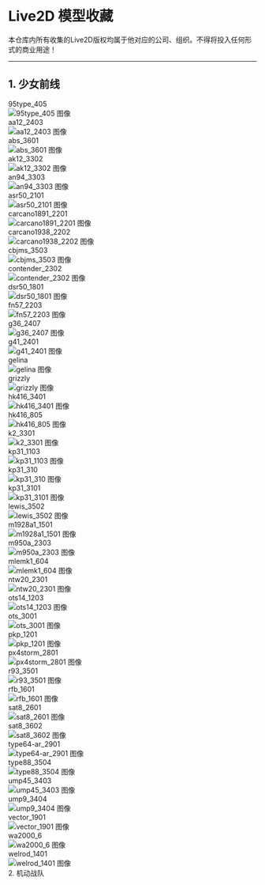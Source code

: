 [preview/collect01-GirlsFrontline1]: preview/collect01-GirlsFrontline/95type_405.png
[preview/collect01-GirlsFrontline2]: preview/collect01-GirlsFrontline/aa12_2403.png
[preview/collect01-GirlsFrontline3]: preview/collect01-GirlsFrontline/abs_3601.png
[preview/collect01-GirlsFrontline4]: preview/collect01-GirlsFrontline/ak12_3302.png
[preview/collect01-GirlsFrontline5]: preview/collect01-GirlsFrontline/an94_3303.png
[preview/collect01-GirlsFrontline6]: preview/collect01-GirlsFrontline/asr50_2101.png
[preview/collect01-GirlsFrontline7]: preview/collect01-GirlsFrontline/carcano1891_2201.png
[preview/collect01-GirlsFrontline8]: preview/collect01-GirlsFrontline/carcano1938_2202.png
[preview/collect01-GirlsFrontline9]: preview/collect01-GirlsFrontline/cbjms_3503.png
[preview/collect01-GirlsFrontline10]: preview/collect01-GirlsFrontline/contender_2302.png
[preview/collect01-GirlsFrontline11]: preview/collect01-GirlsFrontline/dsr50_1801.png
[preview/collect01-GirlsFrontline12]: preview/collect01-GirlsFrontline/fn57_2203.png
[preview/collect01-GirlsFrontline13]: preview/collect01-GirlsFrontline/g36_2407.png
[preview/collect01-GirlsFrontline14]: preview/collect01-GirlsFrontline/g41_2401.png
[preview/collect01-GirlsFrontline15]: preview/collect01-GirlsFrontline/gelina.png
[preview/collect01-GirlsFrontline16]: preview/collect01-GirlsFrontline/grizzly.png
[preview/collect01-GirlsFrontline17]: preview/collect01-GirlsFrontline/hk416_3401.png
[preview/collect01-GirlsFrontline18]: preview/collect01-GirlsFrontline/hk416_805.png
[preview/collect01-GirlsFrontline19]: preview/collect01-GirlsFrontline/k2_3301.png
[preview/collect01-GirlsFrontline20]: preview/collect01-GirlsFrontline/kp31_1103.png
[preview/collect01-GirlsFrontline21]: preview/collect01-GirlsFrontline/kp31_310.png
[preview/collect01-GirlsFrontline22]: preview/collect01-GirlsFrontline/kp31_3101.png
[preview/collect01-GirlsFrontline23]: preview/collect01-GirlsFrontline/lewis_3502.png
[preview/collect01-GirlsFrontline24]: preview/collect01-GirlsFrontline/m1928a1_1501.png
[preview/collect01-GirlsFrontline25]: preview/collect01-GirlsFrontline/m950a_2303.png
[preview/collect01-GirlsFrontline26]: preview/collect01-GirlsFrontline/mlemk1_604.png
[preview/collect01-GirlsFrontline27]: preview/collect01-GirlsFrontline/ntw20_2301.png
[preview/collect01-GirlsFrontline28]: preview/collect01-GirlsFrontline/ots14_1203.png
[preview/collect01-GirlsFrontline29]: preview/collect01-GirlsFrontline/ots_3001.png
[preview/collect01-GirlsFrontline30]: preview/collect01-GirlsFrontline/pkp_1201.png
[preview/collect01-GirlsFrontline31]: preview/collect01-GirlsFrontline/px4storm_2801.png
[preview/collect01-GirlsFrontline32]: preview/collect01-GirlsFrontline/r93_3501.png
[preview/collect01-GirlsFrontline33]: preview/collect01-GirlsFrontline/rfb_1601.png
[preview/collect01-GirlsFrontline34]: preview/collect01-GirlsFrontline/sat8_2601.png
[preview/collect01-GirlsFrontline35]: preview/collect01-GirlsFrontline/sat8_3602.png
[preview/collect01-GirlsFrontline36]: preview/collect01-GirlsFrontline/type64-ar_2901.png
[preview/collect01-GirlsFrontline37]: preview/collect01-GirlsFrontline/type88_3504.png
[preview/collect01-GirlsFrontline38]: preview/collect01-GirlsFrontline/ump45_3403.png
[preview/collect01-GirlsFrontline39]: preview/collect01-GirlsFrontline/ump9_3404.png
[preview/collect01-GirlsFrontline40]: preview/collect01-GirlsFrontline/vector_1901.png
[preview/collect01-GirlsFrontline41]: preview/collect01-GirlsFrontline/wa2000_6.png
[preview/collect01-GirlsFrontline42]: preview/collect01-GirlsFrontline/welrod_1401.png

# Live2D 模型收藏

本仓库内所有收集的Live2D版权均属于他对应的公司、组织。不得将投入任何形式的商业用途！

----------------

## 1. 少女前线  
95type_405  
![95type_405 图像][preview/collect01-GirlsFrontline1]  
aa12_2403  
![aa12_2403 图像][preview/collect01-GirlsFrontline2]  
abs_3601  
![abs_3601 图像][preview/collect01-GirlsFrontline3]  
ak12_3302  
![ak12_3302 图像][preview/collect01-GirlsFrontline4]  
an94_3303  
![an94_3303 图像][preview/collect01-GirlsFrontline5]  
asr50_2101  
![asr50_2101 图像][preview/collect01-GirlsFrontline6]  
carcano1891_2201  
![carcano1891_2201 图像][preview/collect01-GirlsFrontline7]  
carcano1938_2202  
![carcano1938_2202 图像][preview/collect01-GirlsFrontline8]  
cbjms_3503  
![cbjms_3503 图像][preview/collect01-GirlsFrontline9]  
contender_2302  
![contender_2302 图像][preview/collect01-GirlsFrontline10]  
dsr50_1801  
![dsr50_1801 图像][preview/collect01-GirlsFrontline11]  
fn57_2203  
![fn57_2203 图像][preview/collect01-GirlsFrontline12]  
g36_2407  
![g36_2407 图像][preview/collect01-GirlsFrontline13]  
g41_2401  
![g41_2401 图像][preview/collect01-GirlsFrontline14]  
gelina  
![gelina 图像][preview/collect01-GirlsFrontline15]  
grizzly  
![grizzly 图像][preview/collect01-GirlsFrontline16]  
hk416_3401  
![hk416_3401 图像][preview/collect01-GirlsFrontline17]  
hk416_805  
![hk416_805 图像][preview/collect01-GirlsFrontline18]  
k2_3301  
![k2_3301 图像][preview/collect01-GirlsFrontline19]  
kp31_1103  
![kp31_1103 图像][preview/collect01-GirlsFrontline20]  
kp31_310  
![kp31_310 图像][preview/collect01-GirlsFrontline21]  
kp31_3101  
![kp31_3101 图像][preview/collect01-GirlsFrontline22]  
lewis_3502  
![lewis_3502 图像][preview/collect01-GirlsFrontline23]  
m1928a1_1501  
![m1928a1_1501 图像][preview/collect01-GirlsFrontline24]  
m950a_2303  
![m950a_2303 图像][preview/collect01-GirlsFrontline25]  
mlemk1_604  
![mlemk1_604 图像][preview/collect01-GirlsFrontline26]  
ntw20_2301  
![ntw20_2301 图像][preview/collect01-GirlsFrontline27]  
ots14_1203  
![ots14_1203 图像][preview/collect01-GirlsFrontline28]  
ots_3001  
![ots_3001 图像][preview/collect01-GirlsFrontline29]  
pkp_1201  
![pkp_1201 图像][preview/collect01-GirlsFrontline30]  
px4storm_2801  
![px4storm_2801 图像][preview/collect01-GirlsFrontline31]  
r93_3501  
![r93_3501 图像][preview/collect01-GirlsFrontline32]  
rfb_1601  
![rfb_1601 图像][preview/collect01-GirlsFrontline33]  
sat8_2601  
![sat8_2601 图像][preview/collect01-GirlsFrontline34]  
sat8_3602  
![sat8_3602 图像][preview/collect01-GirlsFrontline35]  
type64-ar_2901  
![type64-ar_2901 图像][preview/collect01-GirlsFrontline36]  
type88_3504  
![type88_3504 图像][preview/collect01-GirlsFrontline37]  
ump45_3403  
![ump45_3403 图像][preview/collect01-GirlsFrontline38]  
ump9_3404  
![ump9_3404 图像][preview/collect01-GirlsFrontline39]  
vector_1901  
![vector_1901 图像][preview/collect01-GirlsFrontline40]  
wa2000_6  
![wa2000_6 图像][preview/collect01-GirlsFrontline41]  
welrod_1401  
![welrod_1401 图像][preview/collect01-GirlsFrontline42]  
2. 机动战队
